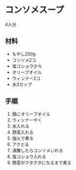 # コンソメスープ

4人分

## 材料

* もやし200g
* コンソメ2コ
* 塩コショウ少々
* オリーブオイル
* ウィンナー2コ
* 水3カップ

## 手順

1. 鍋にオリーブオイル
2. ウィンナーやく
3. 水入れる
4. 野菜入れる
6. 強火で煮る
7. アクとる
8. 沸騰したらコンソメいれる
9. 塩コショウ入れる
10. 野菜がクタクタになるまで煮る
